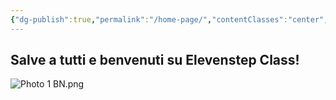 ```yaml
---
{"dg-publish":true,"permalink":"/home-page/","contentClasses":"center","tags":["gardenEntry"]}
---
```



## Salve a tutti e benvenuti su Elevenstep Class!

![Photo 1 BN.png](/img/user/Assets/Attachments/Photo%201%20BN.png)